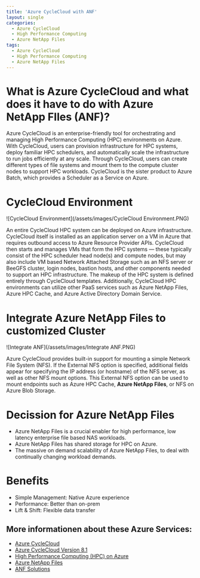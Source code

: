 ```yaml
---
title: 'Azure CycleCloud with ANF'
layout: single
categories:
  - Azure CycleCloud
  - High Performance Computing
  - Azure NetApp Files
tags:
  - Azure CycleCloud
  - High Performance Computing
  - Azure NetApp Files
---
```


# **What is Azure CycleCloud and what does it have to do with Azure NetApp FIles (ANF)?**

Azure CycleCloud is an enterprise-friendly tool for orchestrating and managing High Performance Computing (HPC) environments on Azure. With CycleCloud, users can provision infrastructure for HPC systems, deploy familiar HPC schedulers, and automatically scale the infrastructure to run jobs efficiently at any scale. Through CycleCloud, users can create different types of file systems and mount them to the compute cluster nodes to support HPC workloads.
CycleCloud is the sister product to Azure Batch, which provides a Scheduler as a Service on Azure.


# **CycleCloud Environment**

![CycleCloud Environment](/assets/images/CycleCloud Environment.PNG)

An entire CycleCloud HPC system can be deployed on Azure infrastructure. CycleCloud itself is installed as an application server on a VM in Azure that requires outbound access to Azure Resource Provider APIs. 
CycleCloud then starts and manages VMs that form the HPC systems — these typically consist of the HPC scheduler head node(s) and compute nodes, but may also include VM based Network Attached Storage such as
an NFS server or BeeGFS cluster, login nodes, bastion hosts, and other components needed to support an HPC infrastructure. The makeup of the HPC system is defined entirely through CycleCloud templates.
Additionally, CycleCloud HPC environments can utilize other PaaS services such as Azure NetApp Files, Azure HPC Cache, and Azure Active Directory Domain Service.


# **Integrate Azure NetApp Files to customized Cluster**

![Integrate ANF](/assets/images/Integrate ANF.PNG)

Azure CycleCloud provides built-in support for mounting a simple Network File System (NFS).
If the External NFS option is specified, additional fields appear for specifying the IP address (or hostname) of the NFS server, as well as other NFS mount options.
This External NFS option can be used to mount endpoints such as Azure HPC Cache, **Azure NetApp Files**, or NFS on Azure Blob Storage.


# **Decission for Azure NetApp Files**
- Azure NetApp Files is a crucial enabler for high performance, low latency enterprise file based NAS workloads.
- Azure NetApp Files has shared storage for HPC on Azure.
- The massive on demand scalability of Azure NetApp Files, to deal with continually changing workload demands.

# **Benefits**
- Simple Management: Native Azure experience
- Performance: Better than on-prem
- Lift & Shift: Flexible data transfer


## **More informationen** about these Azure Services:

- [Azure CycleCloud](https://docs.microsoft.com/de-de/azure/cyclecloud/?view=cyclecloud-8)
- [Azure CycleCloud Version 8.1](https://techcommunity.microsoft.com/t5/azure-compute/azure-cyclecloud-8-1-is-now-available/ba-p/1898011)
- [High Performance Computing (HPC) on Azure](https://docs.microsoft.com/en-us/azure/architecture/topics/high-performance-computing)
- [Azure NetApp Files](https://docs.microsoft.com/en-us/azure/azure-netapp-files/azure-netapp-files-introduction)
- [ANF Solutions](https://docs.microsoft.com/en-us/azure/azure-netapp-files/azure-netapp-files-solution-architectures)
